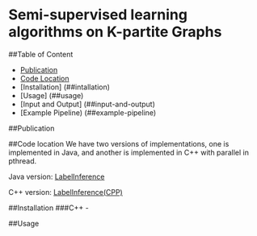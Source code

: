 # Semi-supervised learning algorithms on K-partite Graphs

##Table of Content
- [Publication](##publication)
- [Code Location](##code-location)
- [Installation] (##intallation)
- [Usage] (##usage)
- [Input and Output] (##input-and-output)
- [Example Pipeline) (##example-pipeline)

##Publication
  
##Code location
We have two versions of implementations, one is implemented in Java, and another is implemented in C++ with parallel in pthread.

Java version:  [LabelInference](https://github.com/linhongseba/CrossLPTripartite/tree/master/LabelInference)

C++ version:   [LabelInference(CPP)](https://github.com/linhongseba/CrossLPTripartite/tree/master/LabelInference%28cpp%29)

##Installation
###C++
    - 



##Usage


